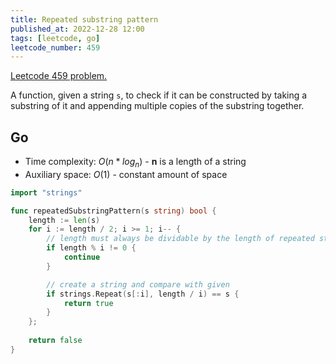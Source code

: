 ```yaml
---
title: Repeated substring pattern
published_at: 2022-12-28 12:00
tags: [leetcode, go]
leetcode_number: 459
---
```


[Leetcode 459 problem.](https://leetcode.com/problems/repeated-substring-pattern/)

A function, given a string `s`, to check if it can be constructed by taking a
substring of it and appending multiple copies of the substring together.

## Go

- Time complexity: $O(n * log_n)$ - **n** is a length of a string
- Auxiliary space: $O(1)$ - constant amount of space

```go
import "strings"

func repeatedSubstringPattern(s string) bool {
    length := len(s)
    for i := length / 2; i >= 1; i-- {
	    // length must always be dividable by the length of repeated string
        if length % i != 0 {
            continue
        }

		// create a string and compare with given
        if strings.Repeat(s[:i], length / i) == s {
            return true
        }
    };
    
    return false
}
```
